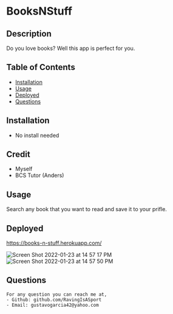 # BooksNStuff
## Description
Do you love books? Well this app is perfect for you.

  ## Table of Contents
  - [Installation](#installation)
  - [Usage](#usage)
  - [Deployed](#deployed)
  - [Questions](#questions)

  ## Installation
  - No install needed
  ## Credit
  - Myself
  - BCS Tutor (Anders)
  ## Usage
  Search any book that you want to read and save it to your prifle.
  ## Deployed
  https://books-n-stuff.herokuapp.com/
 
  ![Screen Shot 2022-01-23 at 14 57 17 PM](https://user-images.githubusercontent.com/87382254/150697696-050cfffc-2271-4103-8d4b-c629abf72eda.png)
![Screen Shot 2022-01-23 at 14 57 50 PM](https://user-images.githubusercontent.com/87382254/150697707-a3b6b004-bf14-4351-9b87-bfca721893f4.png)
  ## Questions

  
    For any question you can reach me at, 
    - Github: github.com/RavingIsASport
    - Email: gustavogarcia42@yahoo.com
